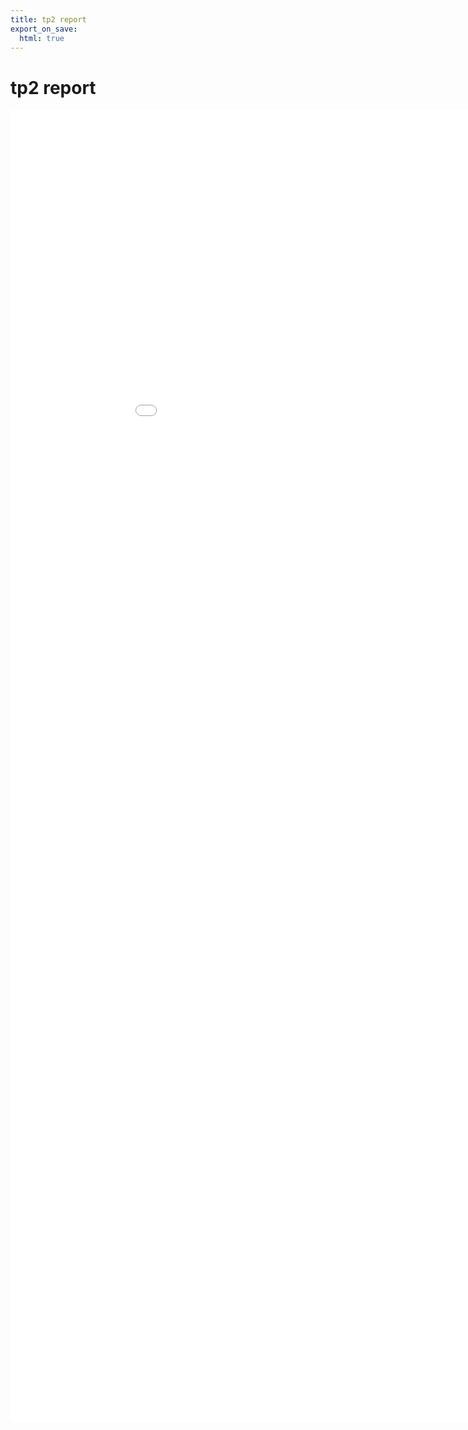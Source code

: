 ```yaml
---
title: tp2 report
export_on_save:
  html: true
---
```


# tp2 report

<embed src="Relatório/plc21TP2gr03.pdf" width="1000px" height="2100px" />
